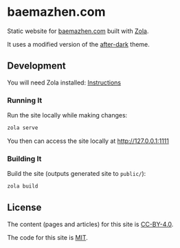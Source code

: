# baemazhen.com

Static website for [baemazhen.com](https://baemazhen.com) built with [Zola](https://github.com/getzola/zola).

It uses a modified version of the [after-dark](https://github.com/getzola/after-dark) theme.

## Development

You will need Zola installed: [Instructions](https://www.getzola.org/documentation/getting-started/installation/)

### Running It

Run the site locally while making changes:
```bash
zola serve
```

You then can access the site locally at http://127.0.0.1:1111

### Building It

Build the site (outputs generated site to `public/`):
```bash
zola build
```

## License

The content (pages and articles) for this site is [CC-BY-4.0](https://creativecommons.org/licenses/by/4.0/). 

The code for this site is [MIT](LICENSE.md). 
